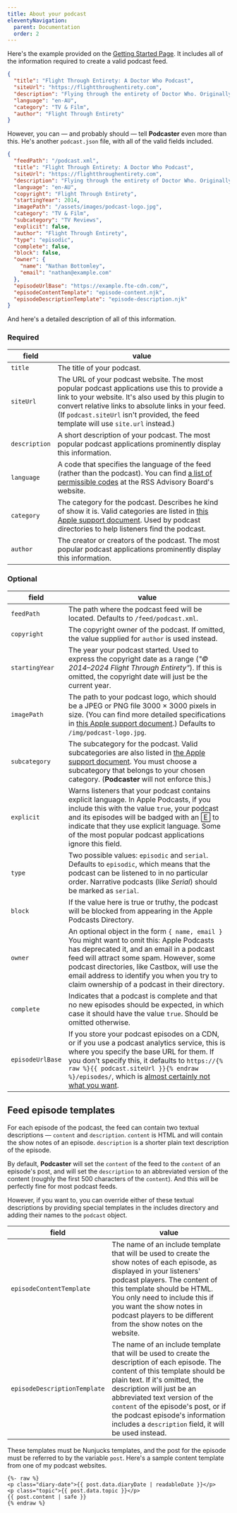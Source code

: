 ```yaml
---
title: About your podcast
eleventyNavigation:
  parent: Documentation
  order: 2
---
```

Here's the example provided on the [Getting Started Page](docs/index.md#about-your-podcast). It includes all of the information required to create a valid podcast feed.

```json
{
  "title": "Flight Through Entirety: A Doctor Who Podcast",
  "siteUrl": "https://flightthroughentirety.com",
  "description": "Flying through the entirety of Doctor Who. Originally with cake, but now with guests.",
  "language": "en-AU",
  "category": "TV & Film",
  "author": "Flight Through Entirety"
}
```

However, you can — and probably should — tell **Podcaster** even more than this. He's another `podcast.json` file, with all of the valid fields included.

```json
{
  "feedPath": "/podcast.xml",
  "title": "Flight Through Entirety: A Doctor Who Podcast",
  "siteUrl": "https://flightthroughentirety.com",
  "description": "Flying through the entirety of Doctor Who. Originally with cake, but now with guests.",
  "language": "en-AU",
  "copyright": "Flight Through Entirety",
  "startingYear": 2014,
  "imagePath": "/assets/images/podcast-logo.jpg",
  "category": "TV & Film",
  "subcategory": "TV Reviews",
  "explicit": false,
  "author": "Flight Through Entirety",
  "type": "episodic",
  "complete": false,
  "block": false,
  "owner": {
    "name": "Nathan Bottomley",
    "email": "nathan@example.com"
  },
  "episodeUrlBase": "https://example.fte-cdn.com/",
  "episodeContentTemplate": "episode-content.njk",
  "episodeDescriptionTemplate": "episode-description.njk"
}
```

And here's a detailed description of all of this information.

### Required

| field | value |
| ----- | ----- |
| `title` | The title of your podcast. |
| `siteUrl` | The URL of your podcast website. The most popular podcast applications use this to provide a link to your website. It's also used by this plugin to convert relative links to absolute links in your feed. (If `podcast.siteUrl` isn't provided, the feed template will use `site.url` instead.) |
| `description` | A short description of your podcast. The most popular podcast applications prominently display this information. |
| `language` | A code that specifies the language of the feed (rather than the podcast). You can find [a list of permissible codes][lang] at the RSS Advisory Board's website. |
| `category` | The category for the podcast. Describes he kind of show it is. Valid categories are listed in [this Apple support document][categories]. Used by podcast directories to help listeners find the podcast. |
| `author` | The creator or creators of the podcast. The most popular podcast applications prominently display this information. |

### Optional

| field | value |
| ----- | ----- |
| `feedPath` | The path where the podcast feed will be located. Defaults to `/feed/podcast.xml`. |
| `copyright` | The copyright owner of the podcast. If omitted, the value supplied for `author` is used instead. |
| `startingYear` | The year your podcast started. Used to express the copyright date as a range (_"© 2014–2024 Flight Through Entirety"_). If this is omitted, the copyright date will just be the current year. |
| `imagePath` | The path to your podcast logo, which should be a JPEG or PNG file 3000 × 3000 pixels in size. (You can find more detailed specifications in [this Apple support document](https://podcasters.apple.com/support/896-artwork-requirements#shows).) Defaults to `/img/podcast-logo.jpg`. |
| `subcategory` | The subcategory for the podcast. Valid subcategories are also listed in [the Apple support document][categories]. You must choose a subcategory that belongs to your chosen category. (**Podcaster** will not enforce this.)|
| `explicit` | Warns listeners that your podcast contains explicit language. In Apple Podcasts, if you include this with the value `true`, your podcast and its episodes will be badged with an 🄴 to indicate that they use explicit language. Some of the most popular podcast applications ignore this field. |
| `type` | Two possible values: `episodic` and `serial`. Defaults to `episodic`, which means that the podcast can be listened to in no particular order. Narrative podcasts (like _Serial_) should be marked as `serial`. |
| `block` |  If the value here is true or truthy, the podcast will be blocked from appearing in the Apple Podcasts Directory. |
| `owner` | An optional object in the form `{ name, email }` You might want to omit this: Apple Podcasts has deprecated it, and an email in a podcast feed will attract some spam. However, some podcast directories, like Castbox, will use the email address to identify you when you try to claim ownership of a podcast in their directory. |
| `complete` | Indicates that a podcast is complete and that no new episodes should be expected, in which case it should have the value `true`. Should be omitted otherwise. |
| `episodeUrlBase` | If you store your podcast episodes on a CDN, or if you use a podcast analytics service, this is where you specify the base URL for them. If you don't specify this, it defaults to `https://{% raw %}{{ podcast.siteUrl }}{% endraw %}/episodes/`, which is [almost certainly not what you want][hosting]. |

[categories]: https://podcasters.apple.com/support/1691-apple-podcasts-categories
[lang]: https://www.rssboard.org/rss-language-codes
[hosting]: docs/hosting.md

## Feed episode templates

For each episode of the podcast, the feed can contain two textual descriptions — `content` and `description`. `content` is HTML and will contain the show notes of an episode. `description` is a shorter plain text description of the episode.

By default, **Podcaster** will set the `content` of the feed to the `content` of an episode's post, and will set the `description` to an abbreviated version of the content (roughly the first 500 characters of the `content`). And this will be perfectly fine for most podcast feeds.

However, if you want to, you can override either of these textual descriptions by providing special templates in the includes directory and adding their names to the `podcast` object.

| field | value |
| ----- | ----- |
| `episodeContentTemplate` | The name of an include template that will be used to create the show notes of each episode, as displayed in your listeners' podcast players. The content of this template should be HTML. You only need to include this if you want the show notes in podcast players to be different from the show notes on the website. |
| `episodeDescriptionTemplate` | The name of an include template that will be used to create the description of each episode. The content of this template should be plain text. If it's omitted, the description will just be an abbreviated text version of the `content` of the episode's post, or if the podcast episode's information includes a `description` field, it will be used instead. |

These templates must be Nunjucks templates, and the post for the episode must be referred to by the variable `post`. Here's a sample content template from one of my podcast websites.

```nunjucks
{%- raw %}
<p class="diary-date">{{ post.data.diaryDate | readableDate }}</p>
<p class="topic">{{ post.data.topic }}</p>
{{ post.content | safe }}
{% endraw %}
```
